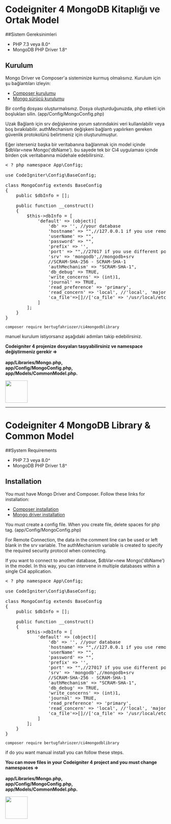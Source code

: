 # Codeigniter 4 MongoDB Kitaplığı ve Ortak Model

##Sistem Gereksinimleri

- PHP 7.3 veya 8.0^
- MongoDB PHP Driver 1.8^

## Kurulum

Mongo Driver ve Composer'a sisteminize kurmuş olmalısınız. Kurulum için şu bağlantıları izleyin:

<ul>
<li><a href="https://getcomposer.org/doc/00-intro.md#installation-linux-unix-macos">Composer kurulumu</a></li>
<li><a href="https://www.php.net/manual/en/mongo.installation.php">Mongo sürücü kurulumu</a></li>
</ul>

Bir config dosyası oluşturmalısınız. Dosya oluşturduğunuzda, php etiketi için boşlukları silin. (app/Config/MongoConfig.php)

Uzak Bağlantı için srv değişkenine yorum satırındakini veri kullanılabilir veya boş bırakılabilir. authMechanism değişkeni bağlantı yapılırken gereken güvenlik protokolünü belirtmeniz için oluşturulmuştur.

Eğer isterseniz başka bir veritabanına bağlanmak için model içinde $dbVar=new Mongo('dbName'). bu sayede tek bir Ci4 uygulaması içinde birden çok veritabanına müdehale edebilirsiniz.

<pre>
< ? php namespace App\Config;

use CodeIgniter\Config\BaseConfig;

class MongoConfig extends BaseConfig
{
    public $dbInfo = [];

    public function __construct()
    {
        $this->dbInfo = [
            'default' => (object)[
                'db' => '', //your database
                'hostname' => "",//127.0.0.1 if you use remote server you should change host address
                'userName' => "",
                'password' => "",
                'prefix' => '',
                'port' => "",//27017 if you use different port you should change port address
                'srv' => 'mongodb',//mongodb+srv
                //SCRAM-SHA-256 - SCRAM-SHA-1
                'authMechanism' => "SCRAM-SHA-1",
                'db_debug' => TRUE,
                'write_concerns' => (int)1,
                'journal' => TRUE,
                'read_preference' => 'primary',
                'read_concern' => 'local', //'local', 'majority' or 'linearizable'
                'ca_file'=>[]//['ca_file' => '/usr/local/etc/openssl/cert.pem']
            ]
        ];
    }
}
</pre>

<code>composer require bertugfahriozer/ci4mongodblibrary</code>

manuel kurulum istiyorsanız aşağıdaki adımları takip edebilirsiniz.

**Codeigniter 4 projenize dosyaları taşıyabilirsiniz ve namespace değiştirmeniz gerekir =><br><br>app/Libraries/Mongo.php,<br>app/Config/MongoConfig.php,<br>app/Models/CommonModel.php.**

<a href="https://www.bynogame.com/destekle/bertugfahriozer-wwwyoutubecomchannelUCnw4Gyax5OAx6d4DtiNh_gw"><img src="https://bertugfahriozer.com/assets/images/gallery/BMC-logowordmark-Black.jpg" height="70"></a>
<hr>

# Codeigniter 4 MongoDB Library & Common Model

##System Requirements

- PHP 7.3 veya 8.0^
- MongoDB PHP Driver 1.8^

## Installation
You must have Mongo Driver and Composer. Follow these links for installation:

<ul>
<li><a href="https://getcomposer.org/doc/00-intro.md#installation-linux-unix-macos">Composer installation</a></li>
<li><a href="https://www.php.net/manual/en/mongo.installation.php">Mongo driver installation</a></li>
</ul>

You must create a config file. When you create file, delete spaces for php tag. (app/Config/MongoConfig.php)

For Remote Connection, the data in the comment line can be used or left blank in the srv variable. The authMechanism variable is created to specify the required security protocol when connecting.

If you want to connect to another database, $dbVar=new Mongo('dbName') in the model. In this way, you can intervene in multiple databases within a single Ci4 application.
<pre>
< ? php namespace App\Config;

use CodeIgniter\Config\BaseConfig;

class MongoConfig extends BaseConfig
{
    public $dbInfo = [];

    public function __construct()
    {
        $this->dbInfo = [
            'default' => (object)[
                'db' => '', //your database
                'hostname' => "",//127.0.0.1 if you use remote server you should change host address
                'userName' => "",
                'password' => "",
                'prefix' => '',
                'port' => "",//27017 if you use different port you should change port address
                'srv' => 'mongodb',//mongodb+srv
                //SCRAM-SHA-256 - SCRAM-SHA-1
                'authMechanism' => "SCRAM-SHA-1",
                'db_debug' => TRUE,
                'write_concerns' => (int)1,
                'journal' => TRUE,
                'read_preference' => 'primary',
                'read_concern' => 'local', //'local', 'majority' or 'linearizable'
                'ca_file'=>[]//['ca_file' => '/usr/local/etc/openssl/cert.pem']
            ]
        ];
    }
}
</pre>

<code>composer require bertugfahriozer/ci4mongodblibrary</code>

if do you want manual install you can follow these steps.

**You can move files in your Codeigniter 4 project and you must change namespaces => <br><br> app/Libraries/Mongo.php,<br>app/Config/MongoConfig.php,<br>app/Models/CommonModel.php.**

<a href="https://www.bynogame.com/destekle/bertugfahriozer-wwwyoutubecomchannelUCnw4Gyax5OAx6d4DtiNh_gw"><img src="https://bertugfahriozer.com/assets/images/gallery/BMC-logowordmark-Black.jpg" height="70"></a>
